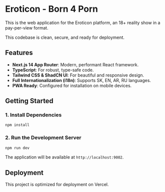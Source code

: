# Eroticon - Born 4 Porn

This is the web application for the Eroticon platform, an 18+ reality show in a pay-per-view format.

This codebase is clean, secure, and ready for deployment.

## Features

- **Next.js 14 App Router**: Modern, performant React framework.
- **TypeScript**: For robust, type-safe code.
- **Tailwind CSS & ShadCN UI**: For beautiful and responsive design.
- **Full Internationalization (i18n)**: Supports SK, EN, AR, RU languages.
- **PWA Ready**: Configured for installation on mobile devices.

## Getting Started

### 1. Install Dependencies

```bash
npm install
```

### 2. Run the Development Server

```bash
npm run dev
```

The application will be available at `http://localhost:9002`.

## Deployment

This project is optimized for deployment on Vercel.
